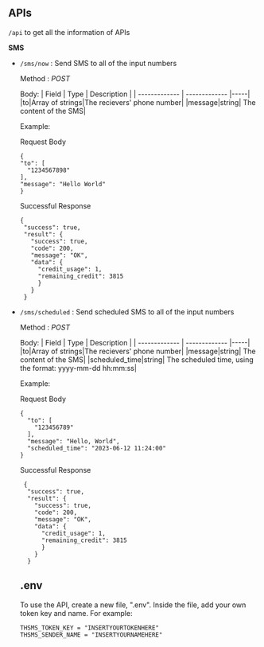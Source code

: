 ## APIs

`/api` to get all the information of APIs

**SMS**

- `/sms/now` : Send SMS to all of the input numbers

  Method : _POST_

  Body:
  | Field | Type | Description |
  | ------------- | ------------- |-----|
  |to|Array of strings|The recievers' phone number|
  |message|string| The content of the SMS|

  Example:

  Request Body

  ```
  {
  "to": [
    "1234567898"
  ],
  "message": "Hello World"
  }
  ```

  Successful Response

  ```
  {
   "success": true,
   "result": {
     "success": true,
     "code": 200,
     "message": "OK",
     "data": {
       "credit_usage": 1,
       "remaining_credit": 3815
       }
     }
   }
  ```

- `/sms/scheduled` : Send scheduled SMS to all of the input numbers

  Method : _POST_

  Body:
  | Field | Type | Description |
  | ------------- | ------------- |-----|
  |to|Array of strings|The recievers' phone number|
  |message|string| The content of the SMS|
  |scheduled_time|string| The scheduled time, using the format: yyyy-mm-dd hh:mm:ss|

  Example:

  Request Body

  ```
  {
    "to": [
      "123456789"
    ],
    "message": "Hello, World",
    "scheduled_time": "2023-06-12 11:24:00"
  }
  ```

  Successful Response

  ```
   {
    "success": true,
    "result": {
      "success": true,
      "code": 200,
      "message": "OK",
      "data": {
        "credit_usage": 1,
        "remaining_credit": 3815
        }
      }
    }
  ```
  
  ## .env
  To use the API, create a new file, ".env". Inside the file, add your own token key and name.
  For example: 
  ```
  THSMS_TOKEN_KEY = "INSERTYOURTOKENHERE"
  THSMS_SENDER_NAME = "INSERTYOURNAMEHERE"
  ```
